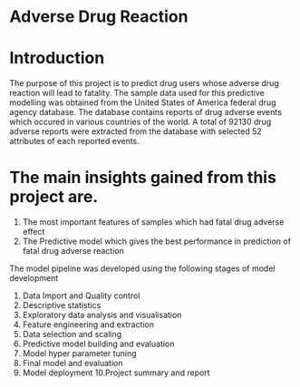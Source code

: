 # Adverse Drug Reaction

# Introduction
The purpose of this project is to predict drug users whose adverse drug reaction will lead to fatality.
The sample data used for this predictive modelling was obtained from the United States of America
federal drug agency database. The database contains reports of drug adverse events which occured in various countries of
the world. A total of 92130 drug adverse reports were extracted from the database with selected 52 attributes of each reported events.

# The main insights gained from this project are. 
1. The most important features of samples which had fatal drug adverse effect
2. The Predictive model which gives the best performance in prediction of fatal drug adverse reaction 

The model pipeline was developed using the following stages of model development
1. Data Import and Quality control
2. Descriptive statistics
3. Exploratory data analysis and visualisation
4. Feature engineering and extraction
5. Data selection and scaling
6. Predictive model building and evaluation
7. Model hyper parameter tuning
8. Final model and evaluation
9. Model deployment
10.Project summary and report
